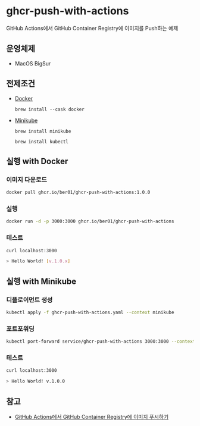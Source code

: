 # ghcr-push-with-actions

GitHub Actions에서 GitHub Container Registry에 이미지를 Push하는 예제

## 운영체제

- MacOS BigSur

## 전제조건

- [Docker](https://www.docker.com/)

    ```
    brew install --cask docker
    ```

- [Minikube](https://minikube.sigs.k8s.io/docs/start/)

    ```
    brew install minikube
    ```

    ```
    brew install kubectl
    ```

## 실행 with Docker

### 이미지 다운로드

```bash
docker pull ghcr.io/ber01/ghcr-push-with-actions:1.0.0
```

### 실행

```bash
docker run -d -p 3000:3000 ghcr.io/ber01/ghcr-push-with-actions
```

### 테스트

```bash
curl localhost:3000

> Hello World! [v.1.0.x]
```

## 실행 with Minikube

### 디플로이먼트 생성

```bash
kubectl apply -f ghcr-push-with-actions.yaml --context minikube
```

### 포트포워딩

```bash
kubectl port-forward service/ghcr-push-with-actions 3000:3000 --context minikube
```

### 테스트

```bash
curl localhost:3000

> Hello World! v.1.0.0
```

## 참고

- [GitHub Actions에서 GitHub Container Registry에 이미지 푸시하기](https://blog.outsider.ne.kr/1531)
